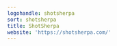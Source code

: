 ```yaml
---
logohandle: shotsherpa
sort: shotsherpa
title: ShotSherpa
website: 'https://shotsherpa.com/'
---
```


